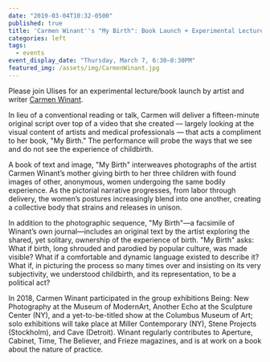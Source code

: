 ```yaml
---
date: "2019-03-04T10:32-0500"
published: true
title: 'Carmen Winant''s "My Birth": Book Launch + Experimental Lecture'
categories: left
tags:
  - events
event_display_date: "Thursday, March 7, 6:30–8:30PM"
featured_img: /assets/img/CarmenWinant.jpg
---
```


Please join Ulises for an experimental lecture/book launch by artist and writer [Carmen Winant](http://carmenwinant.com/).

In lieu of a conventional reading or talk, Carmen will deliver a fifteen-minute original script over top of a video that she created — largely looking at the visual content of artists and medical professionals — that acts a compliment to her book, "My Birth." The performance will probe the ways that we see and do not see the experience of childbirth.

A book of text and image, "My Birth" interweaves photographs of the artist Carmen Winant’s mother giving birth to her three children with found images of other, anonymous, women undergoing the same bodily experience. As the pictorial narrative progresses, from labor through delivery, the women’s postures increasingly blend into one another, creating a collective body that strains and releases in unison.

In addition to the photographic sequence, "My Birth"—a facsimile of Winant’s own journal—includes an original text by the artist exploring the shared, yet solitary, ownership of the experience of birth. "My Birth" asks: What if birth, long shrouded and parodied by popular culture, was made visible? What if a comfortable and dynamic language existed to describe it? What if, in picturing the process so many times over and insisting on its very subjectivity, we understood childbirth, and its representation, to be a political act?

In 2018, Carmen Winant participated in the group exhibitions Being: New Photography at the Museum of ModernArt, Another Echo at the Sculpture Center (NY), and a yet-to-be-titled show at the Columbus Museum of Art; solo exhibitions will take place at Miller Contemporary (NY), Stene Projects (Stockholm), and Cave (Detroit). Winant regularly contributes to Aperture, Cabinet, Time, The Believer, and Frieze magazines, and is at work on a book about the nature of practice.
